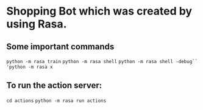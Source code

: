 # Shopping Bot which was created by using Rasa.

## Some important commands
 `python -m rasa train`
 `python -m rasa shell`
 `python -m rasa shell -debug``
 'python -m rasa x`

## To run the action server:
 `cd actions`
 `python -m rasa run actions`
